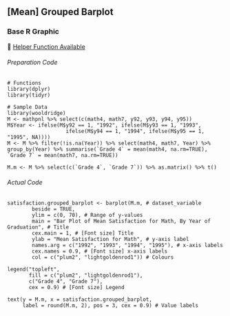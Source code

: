 ## [Mean] Grouped Barplot
### Base R Graphic
:white_heart: [Helper Function Available](../../../[SC]-Descriptive-Analytics/[SC]-Data-Visualisation/[SC]-Base-R-Graphic/[HF]-Grouped-Barplot-&-Frequency-Table_Base-R.md)
###### Preparation Code
```
# Functions
library(dplyr)
library(tidyr)

# Sample Data
library(wooldridge)
M <- mathpnl %>% select(c(math4, math7, y92, y93, y94, y95))
M$Year <- ifelse(M$y92 == 1, "1992", ifelse(M$y93 == 1, "1993",
                   ifelse(M$y94 == 1, "1994", ifelse(M$y95 == 1, "1995", NA))))
M <- M %>% filter(!is.na(Year)) %>% select(math4, math7, Year) %>% group_by(Year) %>% summarise(`Grade 4` = mean(math4, na.rm=TRUE), `Grade 7` = mean(math7, na.rm=TRUE))

M.m <- M %>% select(c(`Grade 4`, `Grade 7`)) %>% as.matrix() %>% t()
```
###### Actual Code
```
satisfaction.grouped_barplot <- barplot(M.m, # dataset_variable
        beside = TRUE,
        ylim = c(0, 70), # Range of y-values
        main = "Bar Plot of Mean Satisfaction for Math, By Year of Graduation", # Title
        cex.main = 1, # [Font size] Title
        ylab = "Mean Satisfaction for Math", # y-axis label
        names.arg = c("1992", "1993", "1994", "1995"), # x-axis labels
        cex.names = 0.9, # [Font size] x-axis labels
        col = c("plum2", "lightgoldenrod1")) # Colours

legend("topleft",
       fill = c("plum2", "lightgoldenrod1"),
       c("Grade 4", "Grade 7"),
       cex = 0.9) # [Font size] Legend

text(y = M.m, x = satisfaction.grouped_barplot,
     label = round(M.m, 2), pos = 3, cex = 0.9) # Value labels
```
